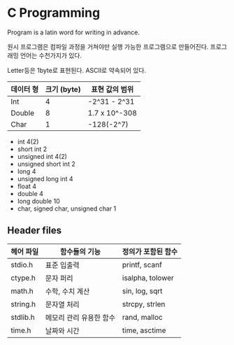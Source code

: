 # C Programming
Program is a latin word for writing in advance.

원시 프로그램은 컴파일 과정을 거쳐야만 실행 가능한 프로그램으로 만들어진다. 프로그래밍 언어는 수천가지가 있다.

Letter등은 1byte로 표현된다. ASCII로 약속되어 있다.

| 데이터 형 | 크기 (byte) | 표현 값의 범위 |
|-----------|-------------|----------------|
| Int       | 4           | -2^31 - 2^31   |
| Double    | 8           | 1.7 x 10^-308  |
| Char      | 1           | -128(-2^7)     |

 - int 4(2)
 - short int 2
 - unsigned int 4(2)
 - unsigned short int 2
 - long 4
 - unsigned long int 4
 - float 4
 - double 4
 - long double 10
 - char, signed char, unsigned char 1



## Header files
| 헤어 파일 | 함수들의 기능 | 정의가 포함된 함수 |
|-----------|-------------|----------------|
| stdio.h   | 표준 입출력           | printf, scanf   |
| ctype.h    | 문자 퍼리           | isalpha, tolower |
| math.h      |  수학, 수치 계산           | sin, log, sqrt |
| string.h | 문자열 처리 | strcpy, strlen |
| stdlib.h | 메모리 관리 유용한 함수 | rand, malloc |
| time.h | 날짜와 시간 | time, asctime |
